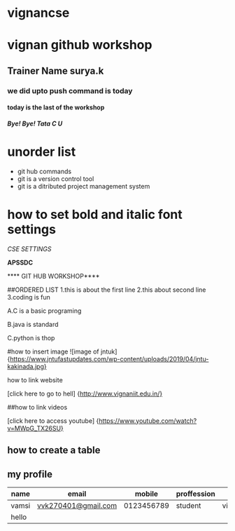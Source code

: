# vignancse
# vignan github workshop
## Trainer Name surya.k
### we did upto push command is today
#### today is the last of the workshop
##### Bye! Bye! Tata C U

# unorder list
- git hub commands
- git is a version control tool
- git is a ditributed project management system
# how to set bold and italic font settings
*CSE SETTINGS*

**APSSDC**

**** GIT HUB WORKSHOP****

##ORDERED LIST
1.this is about the first line
2.this about second line
3.coding is fun

A.C is a basic programing

B.java is  standard

C.python is thop

#how to insert image
![image of jntuk] {https://www.jntufastupdates.com/wp-content/uploads/2019/04/jntu-kakinada.jpg}

how to link website

[click here to go to hell] {http://www.vignaniit.edu.in/}

##how to link videos

[click here to access youtube] {https://www.youtube.com/watch?v=MWpG_TX26SU}
## how to create a table
## my profile
|name|email|mobile|proffession|location|
|----|-----|------|-----------|--------|
|vamsi|vvk270401@gmail.com|0123456789|student|visakhapatnam|
hello|
